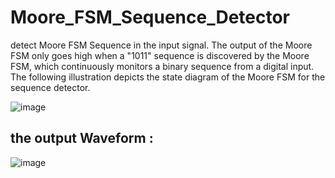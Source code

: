 # Moore_FSM_Sequence_Detector
detect Moore FSM Sequence in the input signal.
The output of the Moore FSM only goes high when a "1011" sequence is discovered by the Moore FSM, which continuously monitors a binary sequence from a digital input. The following illustration depicts the state diagram of the Moore FSM for the sequence detector.


![image](https://github.com/amg-eng/Moore_FSM_Sequence_Detector/assets/101107538/e40980df-8844-4558-8ee8-b44e7ee7b560)
## the output Waveform :
![image](https://github.com/amg-eng/Moore_FSM_Sequence_Detector/assets/101107538/ea7a3c66-51dd-42ad-a122-a144f80b32b2)
